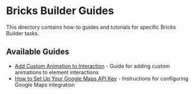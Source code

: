 # Bricks Builder Guides

This directory contains how-to guides and tutorials for specific Bricks Builder tasks.

## Available Guides

- [Add Custom Animation to Interaction](./academy.bricksbuilder.io_article_add-custom-animation-to-interaction_.md) - Guide for adding custom animations to element interactions
- [How to Set Up Your Google Maps API Key](./academy.bricksbuilder.io_article_how-to-set-up-your-google-maps-api-key_.md) - Instructions for configuring Google Maps integration